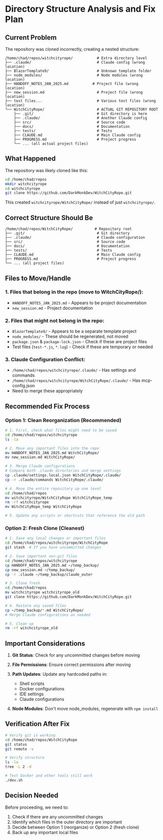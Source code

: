 # Directory Structure Analysis and Fix Plan
<!-- Date: 2025-08-04 -->

## Current Problem

The repository was cloned incorrectly, creating a nested structure:
```
/home/chad/repos/witchcityrope/           # Extra directory level
├── .claude/                              # Claude config (wrong location)
├── BlazorTemplate9/                      # Unknown template folder
├── node_modules/                         # Node modules (wrong location)
├── HANDOFF_NOTES_JAN_2025.md           # Project file (wrong location)
├── new_session.md                        # Project file (wrong location)
├── test files...                         # Various test files (wrong location)
└── WitchCityRope/                        # ACTUAL GIT REPOSITORY ROOT
    ├── .git/                             # Git directory is here
    ├── .claude/                          # Another Claude config
    ├── src/                              # Source code
    ├── docs/                             # Documentation
    ├── tests/                            # Tests
    ├── CLAUDE.md                         # Main Claude config
    ├── PROGRESS.md                       # Project progress
    └── ... (all actual project files)
```

## What Happened

The repository was likely cloned like this:
```bash
cd /home/chad/repos
mkdir witchcityrope
cd witchcityrope
git clone https://github.com/DarkMonkDev/WitchCityRope.git
```

This created `witchcityrope/WitchCityRope/` instead of just `witchcityrope/`.

## Correct Structure Should Be

```
/home/chad/repos/WitchCityRope/          # Repository root
├── .git/                                 # Git directory
├── .claude/                              # Claude configuration
├── src/                                  # Source code
├── docs/                                 # Documentation
├── tests/                                # Tests
├── CLAUDE.md                             # Main Claude config
├── PROGRESS.md                           # Project progress
└── ... (all project files)
```

## Files to Move/Handle

### 1. Files that belong in the repo (move to WitchCityRope/):
- `HANDOFF_NOTES_JAN_2025.md` - Appears to be project documentation
- `new_session.md` - Project documentation

### 2. Files that might not belong in the repo:
- `BlazorTemplate9/` - Appears to be a separate template project
- `node_modules/` - These should be regenerated, not moved
- `package.json` & `package-lock.json` - Check if these are project files
- Test files (`test-*.js`, `*.log`) - Check if these are temporary or needed

### 3. Claude Configuration Conflict:
- `/home/chad/repos/witchcityrope/.claude/` - Has settings and commands
- `/home/chad/repos/witchcityrope/WitchCityRope/.claude/` - Has mcp-config.json
- Need to merge these appropriately

## Recommended Fix Process

### Option 1: Clean Reorganization (Recommended)
```bash
# 1. First, check what files might need to be saved
cd /home/chad/repos/witchcityrope
ls -la

# 2. Move any important files into the repo
mv HANDOFF_NOTES_JAN_2025.md WitchCityRope/
mv new_session.md WitchCityRope/

# 3. Merge Claude configurations
# Compare both .claude directories and merge settings
cp .claude/settings.local.json WitchCityRope/.claude/
cp -r .claude/commands WitchCityRope/.claude/

# 4. Move the entire repository up one level
cd /home/chad/repos
mv witchcityrope/WitchCityRope WitchCityRope_temp
rm -rf witchcityrope
mv WitchCityRope_temp WitchCityRope

# 5. Update any scripts or shortcuts that reference the old path
```

### Option 2: Fresh Clone (Cleanest)
```bash
# 1. Save any local changes or important files
cd /home/chad/repos/witchcityrope/WitchCityRope
git stash  # If you have uncommitted changes

# 2. Save important non-git files
cd /home/chad/repos/witchcityrope
cp HANDOFF_NOTES_JAN_2025.md ~/temp_backup/
cp new_session.md ~/temp_backup/
cp -r .claude ~/temp_backup/claude_outer

# 3. Clone fresh
cd /home/chad/repos
mv witchcityrope witchcityrope_old
git clone https://github.com/DarkMonkDev/WitchCityRope.git

# 4. Restore any saved files
cp ~/temp_backup/*.md WitchCityRope/
# Merge Claude configurations as needed

# 5. Clean up
rm -rf witchcityrope_old
```

## Important Considerations

1. **Git Status**: Check for any uncommitted changes before moving
2. **File Permissions**: Ensure correct permissions after moving
3. **Path Updates**: Update any hardcoded paths in:
   - Shell scripts
   - Docker configurations
   - IDE settings
   - Claude configurations

4. **Node Modules**: Don't move node_modules, regenerate with `npm install`

## Verification After Fix

```bash
# Verify git is working
cd /home/chad/repos/WitchCityRope
git status
git remote -v

# Verify structure
ls -la
tree -L 2 -d

# Test Docker and other tools still work
./dev.sh
```

## Decision Needed

Before proceeding, we need to:
1. Check if there are any uncommitted changes
2. Identify which files in the outer directory are important
3. Decide between Option 1 (reorganize) or Option 2 (fresh clone)
4. Back up any important local files